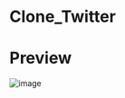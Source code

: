 # Clone_Twitter

# Preview
![image](https://user-images.githubusercontent.com/54380152/174438289-370adfb9-a9e8-4b0e-b531-97bc0c987fd9.png)
